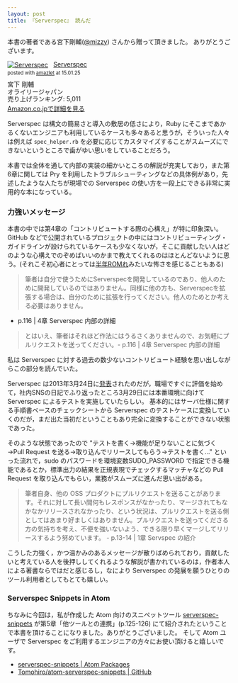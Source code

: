 ```yaml
---
layout: post
title: 『Serverspec』 読んだ
---
```


本書の著者である宮下剛輔([@mizzy](https://github.com/mizzy)) さんから贈って頂きました。
ありがとうございます。

<div class="amazlet-box" style="margin-bottom:0px;"><div class="amazlet-image" style="float:left;margin:0px 12px 1px 0px;"><a href="http://www.amazon.co.jp/exec/obidos/ASIN/4873117097/tomohiro.t-22/ref=nosim/" name="amazletlink" target="_blank"><img src="http://ecx.images-amazon.com/images/I/51P6qVOPALL._SL160_.jpg" alt="Serverspec" style="border: none;" /></a></div><div class="amazlet-info" style="line-height:120%; margin-bottom: 10px"><div class="amazlet-name" style="margin-bottom:10px;line-height:120%"><a href="http://www.amazon.co.jp/exec/obidos/ASIN/4873117097/tomohiro.t-22/ref=nosim/" name="amazletlink" target="_blank">Serverspec</a><div class="amazlet-powered-date" style="font-size:80%;margin-top:5px;line-height:120%">posted with <a href="http://www.amazlet.com/" title="amazlet" target="_blank">amazlet</a> at 15.01.25</div></div><div class="amazlet-detail">宮下 剛輔 <br />オライリージャパン <br />売り上げランキング: 5,011<br /></div><div class="amazlet-sub-info" style="float: left;"><div class="amazlet-link" style="margin-top: 5px"><a href="http://www.amazon.co.jp/exec/obidos/ASIN/4873117097/tomohiro.t-22/ref=nosim/" name="amazletlink" target="_blank">Amazon.co.jpで詳細を見る</a></div></div></div><div class="amazlet-footer" style="clear: left"></div></div>


Serverspec は構文の簡易さと導入の敷居の低さにより，Ruby にそこまであかるくないエンジニアも利用しているケースも多々あると思うが，そういった人々は例えば `spec_helper.rb` を必要に応じてカスタマイズすることがスムーズにできないというところで歯がゆい思いをしていることだろう。

本書では全体を通して内部の実装の細かいところの解説が充実しており，また第6章に関しては Pry を利用したトラブルシューティングなどの具体例があり，先述したような人たちが現場での Serverspec の使い方を一段上にできる非常に実用的な本になっている。


### 力強いメッセージ

本書の中では第4章の「コントリビュートする際の心構え」が特に印象深い。GitHub などで公開されているプロジェクトの中にはコントリビューティング・ガイドラインが設けられているケースも少なくないが，そこに貢献したい人はどのような心構えでのぞめばいいのかまで教えてくれるのはほとんどないように思う。(それこそ初心者にとっては[半年ROMれ](http://dic.nicovideo.jp/a/%E5%8D%8A%E5%B9%B4rom)みたいな怖さを感じることもある)

> 筆者は自分で使うためにServerspecを開発しているのであり、他人のために開発しているのではありません。同様に他の方も、Serverspecを拡張する場合は、自分のために拡張を行ってください。他人のためとか考える必要はありません。
- p.116 | 4章 Serverspec 内部の詳細

> とはいえ、筆者はそれほど作法にはうるさくありませんので、お気軽にプルリクエストを送ってください。- p.116 | 4章 Serverspec 内部の詳細

私は Serverspec に対する過去の数少ないコントリビュート経験を思い出しながらこの部分を読んでいた。

Serverspec は2013年3月24日に[発表](http://mizzy.org/blog/2013/03/24/3/)されたのだが，職場ですぐに評価を始めて，社内SNSの日記でふり返ったところ3月29日には本番環境に向けて Serverspec によるテストを実施していたらしい。
基本的にはサーバ仕様に関する手順書ベースのチェックシートから Serverspec のテストケースに変換していくのだが，まだ出た当初だということもあり完全に変換することができない状態であった。

そのような状態であったので "テストを書く→機能が足りないことに気づく→Pull Request を送る→取り込んでリリースしてもらう→テストを書く..." といった流れで，sudo のパスワードを環境変数SUDO_PASSWORD で指定できる機能であるとか，標準出力の結果を正規表現でチェックするマッチャなどの Pull Request を取り込んでもらい，業務がスムーズに進んだ思い出がある。

> 筆者自身、他の OSS プロダクトにプルリクエストを送ることがあります。それに対して長い間何もレスポンスがなかったり、マージされてもなかなかリリースされなかったり、という状況は、プルリクエストを送る側としてはあまり好ましくはありません。プルリクエストを送ってくださる方の気持ちを考え、不便を強いないよう、できる限り早くマージしてリリースするよう努めています。 - p.13-14 | 1章 Servspec の紹介

こうした力強く，かつ温かみのあるメッセージが散りばめられており，貢献したいと考えている人を後押ししてくれるような解説が書かれているのは，作者本人による著書ならではだと感じるし，なにより Serverspec の発展を願うひとりのツール利用者としてもとても嬉しい。

### Serverspec Snippets in Atom

ちなみに今回は，私が作成した Atom 向けのスニペットツール [serverspec-snippets](https://atom.io/packages/serverspec-snippets) が第5章「他ツールとの連携」(p.125-126) にて紹介されたということで本書を頂けることになりました。ありがとうございました。
そして Atom ユーザで Serverspec をご利用するエンジニアの方々にお使い頂けると嬉しいです。

- [serverspec-snippets | Atom Packages](https://atom.io/packages/serverspec-snippets)
- [Tomohiro/atom-serverspec-snippets | GitHub](https://github.com/Tomohiro/atom-serverspec-snippets)
